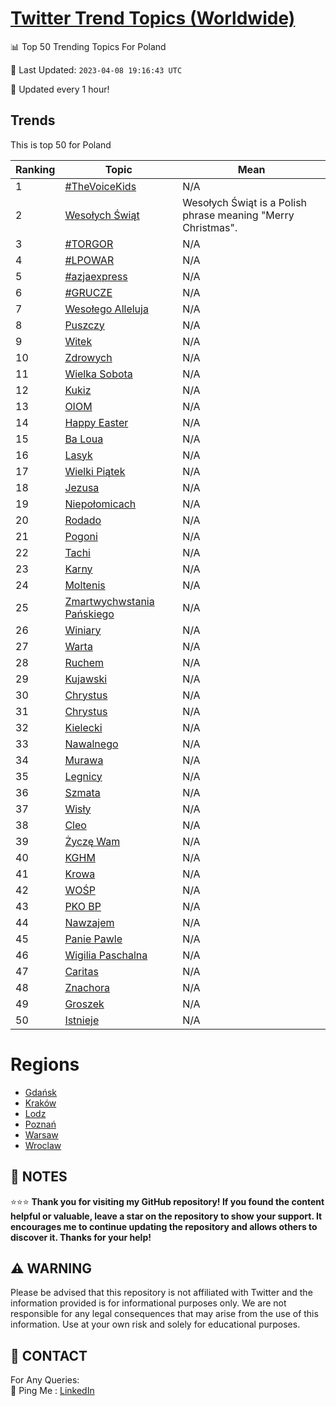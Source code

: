 [Twitter Trend Topics (Worldwide)](https://github.com/ErcinDedeoglu/Twitter-Trend-Topics)
==========


📊 Top 50 Trending Topics For Poland

📆 Last Updated: `2023-04-08 19:16:43 UTC`

🔧 Updated every 1 hour!


## Trends

This is top 50 for Poland

| Ranking | Topic | Mean |
| ------- | ------------ | ------------ |
| 1 | [#TheVoiceKids](http://twitter.com/search?q=%23TheVoiceKids) | N/A |
| 2 | [Wesołych Świąt](http://twitter.com/search?q=Weso%c5%82ych+%c5%9awi%c4%85t) | Wesołych Świąt is a Polish phrase meaning "Merry Christmas". |
| 3 | [#TORGOR](http://twitter.com/search?q=%23TORGOR) | N/A |
| 4 | [#LPOWAR](http://twitter.com/search?q=%23LPOWAR) | N/A |
| 5 | [#azjaexpress](http://twitter.com/search?q=%23azjaexpress) | N/A |
| 6 | [#GRUCZE](http://twitter.com/search?q=%23GRUCZE) | N/A |
| 7 | [Wesołego Alleluja](http://twitter.com/search?q=Weso%c5%82ego+Alleluja) | N/A |
| 8 | [Puszczy](http://twitter.com/search?q=Puszczy) | N/A |
| 9 | [Witek](http://twitter.com/search?q=Witek) | N/A |
| 10 | [Zdrowych](http://twitter.com/search?q=Zdrowych) | N/A |
| 11 | [Wielka Sobota](http://twitter.com/search?q=Wielka+Sobota) | N/A |
| 12 | [Kukiz](http://twitter.com/search?q=Kukiz) | N/A |
| 13 | [OIOM](http://twitter.com/search?q=OIOM) | N/A |
| 14 | [Happy Easter](http://twitter.com/search?q=Happy+Easter) | N/A |
| 15 | [Ba Loua](http://twitter.com/search?q=Ba+Loua) | N/A |
| 16 | [Lasyk](http://twitter.com/search?q=Lasyk) | N/A |
| 17 | [Wielki Piątek](http://twitter.com/search?q=Wielki+Pi%c4%85tek) | N/A |
| 18 | [Jezusa](http://twitter.com/search?q=Jezusa) | N/A |
| 19 | [Niepołomicach](http://twitter.com/search?q=Niepo%c5%82omicach) | N/A |
| 20 | [Rodado](http://twitter.com/search?q=Rodado) | N/A |
| 21 | [Pogoni](http://twitter.com/search?q=Pogoni) | N/A |
| 22 | [Tachi](http://twitter.com/search?q=Tachi) | N/A |
| 23 | [Karny](http://twitter.com/search?q=Karny) | N/A |
| 24 | [Moltenis](http://twitter.com/search?q=Moltenis) | N/A |
| 25 | [Zmartwychwstania Pańskiego](http://twitter.com/search?q=Zmartwychwstania+Pa%c5%84skiego) | N/A |
| 26 | [Winiary](http://twitter.com/search?q=Winiary) | N/A |
| 27 | [Warta](http://twitter.com/search?q=Warta) | N/A |
| 28 | [Ruchem](http://twitter.com/search?q=Ruchem) | N/A |
| 29 | [Kujawski](http://twitter.com/search?q=Kujawski) | N/A |
| 30 | [Chrystus](http://twitter.com/search?q=Chrystus) | N/A |
| 31 | [Chrystus](http://twitter.com/search?q=Chrystus) | N/A |
| 32 | [Kielecki](http://twitter.com/search?q=Kielecki) | N/A |
| 33 | [Nawalnego](http://twitter.com/search?q=Nawalnego) | N/A |
| 34 | [Murawa](http://twitter.com/search?q=Murawa) | N/A |
| 35 | [Legnicy](http://twitter.com/search?q=Legnicy) | N/A |
| 36 | [Szmata](http://twitter.com/search?q=Szmata) | N/A |
| 37 | [Wisły](http://twitter.com/search?q=Wis%c5%82y) | N/A |
| 38 | [Cleo](http://twitter.com/search?q=Cleo) | N/A |
| 39 | [Życzę Wam](http://twitter.com/search?q=%c5%bbycz%c4%99+Wam) | N/A |
| 40 | [KGHM](http://twitter.com/search?q=KGHM) | N/A |
| 41 | [Krowa](http://twitter.com/search?q=Krowa) | N/A |
| 42 | [WOŚP](http://twitter.com/search?q=WO%c5%9aP) | N/A |
| 43 | [PKO BP](http://twitter.com/search?q=PKO+BP) | N/A |
| 44 | [Nawzajem](http://twitter.com/search?q=Nawzajem) | N/A |
| 45 | [Panie Pawle](http://twitter.com/search?q=Panie+Pawle) | N/A |
| 46 | [Wigilia Paschalna](http://twitter.com/search?q=Wigilia+Paschalna) | N/A |
| 47 | [Caritas](http://twitter.com/search?q=Caritas) | N/A |
| 48 | [Znachora](http://twitter.com/search?q=Znachora) | N/A |
| 49 | [Groszek](http://twitter.com/search?q=Groszek) | N/A |
| 50 | [Istnieje](http://twitter.com/search?q=Istnieje) | N/A |



# Regions

* [Gdańsk](</Poland/Gdańsk.md>)
* [Kraków](</Poland/Kraków.md>)
* [Lodz](</Poland/Lodz.md>)
* [Poznań](</Poland/Poznań.md>)
* [Warsaw](</Poland/Warsaw.md>)
* [Wroclaw](</Poland/Wroclaw.md>)



## 📝 NOTES

⭐⭐⭐ **Thank you for visiting my GitHub repository! If you found the content helpful or valuable, leave a star on the repository to show your support. It encourages me to continue updating the repository and allows others to discover it. Thanks for your help!**


## ⚠️ WARNING

Please be advised that this repository is not affiliated with Twitter and the information provided is for informational purposes only. We are not responsible for any legal consequences that may arise from the use of this information. Use at your own risk and solely for educational purposes.


## 📨 CONTACT

 For Any Queries:  
            🏓 Ping Me : [LinkedIn](https://www.linkedin.com/in/ercindedeoglu/)
